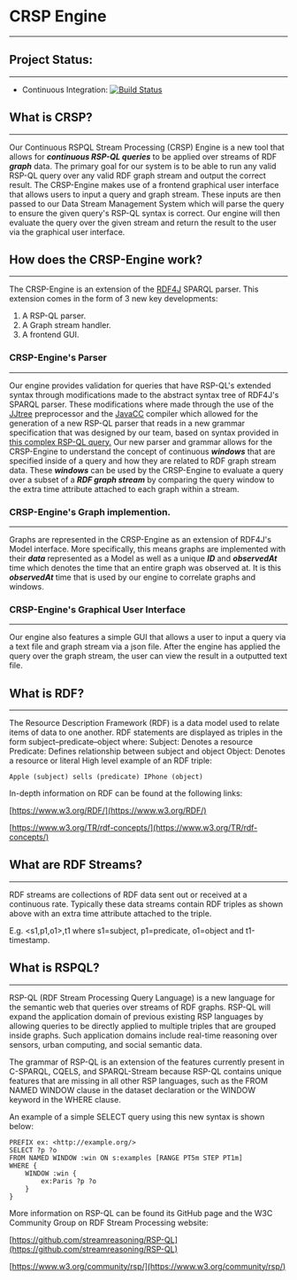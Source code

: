 # CRSP Engine
---

## Project Status:
---
* Continuous Integration: [![Build Status](https://travis-ci.org/FraserBrown/CRSP-Engine.svg?branch=master)](https://travis-ci.org/FraserBrown/CRSP-Engine)

## What is CRSP?
---

Our Continuous RSPQL Stream Processing (CRSP) Engine is a new tool that allows for ***continuous RSP-QL queries*** to be applied over streams of RDF ***graph*** data. 
The primary goal for our system is to be able to run any valid RSP-QL query over any valid RDF graph stream and output the correct result. 
The CRSP-Engine makes use of a frontend graphical user interface that allows users to input a query and graph stream. 
These inputs are then passed to our Data Stream Management System which will parse the query to ensure the given query's RSP-QL syntax is correct. 
Our engine will then evaluate the query over the given stream and return the result to the user via the graphical user interface.

## How does the CRSP-Engine work?
---

The CRSP-Engine is an extension of the [RDF4J](http://rdf4j.org/) SPARQL parser. 
This extension comes in the form of 3 new key developments:
1. A RSP-QL parser.
2. A Graph stream handler.
3. A frontend GUI.

### CRSP-Engine's Parser
---

Our engine provides validation for queries that have RSP-QL's extended syntax through modifications made to the abstract syntax tree of RDF4J's SPARQL parser. 
These modifications where made through the use of the [JJtree](https://javacc.org/jjtree) preprocessor and the [JavaCC](https://javacc.org/) compiler which allowed for the generation of a new RSP-QL parser that reads in a new grammar specification that was designed by our team, based on syntax provided in [this complex RSP-QL query.](https://github.com/streamreasoning/RSP-QL/blob/gh-pages/Example_of_RSP-QL_query.md)
Our new parser and grammar allows for the CRSP-Engine to understand the concept of continuous ***windows*** that are specified inside of a query and how they are related to RDF graph stream data. 
These ***windows*** can be used by the CRSP-Engine to evaluate a query over a subset of a ***RDF graph stream*** by comparing the query window to the extra time attribute attached to each graph within a stream. 

### CRSP-Engine's Graph implemention.
---

Graphs are represented in the CRSP-Engine as an extension of RDF4J's Model interface.
More specifically, this means graphs are implemented with their ***data*** represented as a Model as well as a unique ***ID*** and ***observedAt*** time which denotes the time that an entire graph was observed at.
It is this ***observedAt*** time that is used by our engine to correlate graphs and windows.

### CRSP-Engine's Graphical User Interface
---

Our engine also features a simple GUI that allows a user to input a query via a text file and graph stream via a json file. After the engine has applied the query over the graph stream, the user can view the result in a outputted text file.

## What is RDF?
---

The Resource Description Framework (RDF) is a data model used to relate items of data to one another. RDF statements are displayed as triples in the form subject–predicate–object where: 
Subject: Denotes a resource
Predicate: Defines relationship between subject and object
Object: Denotes a resource or literal
High level example of an RDF triple:

```
Apple (subject) sells (predicate) IPhone (object)
```

In-depth information on RDF can be found at the following links:

[https://www.w3.org/RDF/](https://www.w3.org/RDF/)

[https://www.w3.org/TR/rdf-concepts/](https://www.w3.org/TR/rdf-concepts/)

## What are RDF Streams?
---

RDF streams are collections of RDF data sent out or received at a continuous rate. Typically these data streams contain RDF triples as shown above with an extra time attribute attached to the triple.

E.g. <s1,p1,o1>,t1 where s1=subject, p1=predicate, o1=object and t1-timestamp.

## What is RSPQL?
---

RSP-QL (RDF Stream Processing Query Language) is a new language for the semantic web that queries over streams of RDF graphs. RSP-QL will expand the application domain of previous existing RSP languages by allowing queries to be directly applied to multiple triples that are grouped inside graphs. Such application domains include real-time reasoning over sensors, urban computing, and social semantic data.

The grammar of RSP-QL is an extension of the features currently present in C-SPARQL, CQELS, and SPARQL-Stream because RSP-QL contains unique features that are missing in all other RSP languages, such as the FROM NAMED WINDOW clause in the dataset declaration or the WINDOW keyword in the WHERE clause.

An example of a simple SELECT query using this new syntax is shown below:

```
PREFIX ex: <http://example.org/> 
SELECT ?p ?o
FROM NAMED WINDOW :win ON s:examples [RANGE PT5m STEP PT1m]
WHERE { 
	WINDOW :win { 
		ex:Paris ?p ?o
	}
}
```

More information on RSP-QL can be found its GitHub page and the W3C Community Group on RDF Stream Processing website:

[https://github.com/streamreasoning/RSP-QL](https://github.com/streamreasoning/RSP-QL)

[https://www.w3.org/community/rsp/](https://www.w3.org/community/rsp/)
